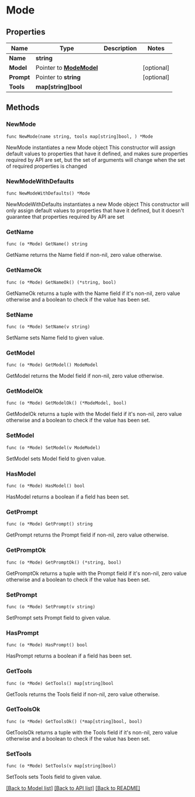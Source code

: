 # Mode

## Properties

Name | Type | Description | Notes
------------ | ------------- | ------------- | -------------
**Name** | **string** |  | 
**Model** | Pointer to [**ModeModel**](ModeModel.md) |  | [optional] 
**Prompt** | Pointer to **string** |  | [optional] 
**Tools** | **map[string]bool** |  | 

## Methods

### NewMode

`func NewMode(name string, tools map[string]bool, ) *Mode`

NewMode instantiates a new Mode object
This constructor will assign default values to properties that have it defined,
and makes sure properties required by API are set, but the set of arguments
will change when the set of required properties is changed

### NewModeWithDefaults

`func NewModeWithDefaults() *Mode`

NewModeWithDefaults instantiates a new Mode object
This constructor will only assign default values to properties that have it defined,
but it doesn't guarantee that properties required by API are set

### GetName

`func (o *Mode) GetName() string`

GetName returns the Name field if non-nil, zero value otherwise.

### GetNameOk

`func (o *Mode) GetNameOk() (*string, bool)`

GetNameOk returns a tuple with the Name field if it's non-nil, zero value otherwise
and a boolean to check if the value has been set.

### SetName

`func (o *Mode) SetName(v string)`

SetName sets Name field to given value.


### GetModel

`func (o *Mode) GetModel() ModeModel`

GetModel returns the Model field if non-nil, zero value otherwise.

### GetModelOk

`func (o *Mode) GetModelOk() (*ModeModel, bool)`

GetModelOk returns a tuple with the Model field if it's non-nil, zero value otherwise
and a boolean to check if the value has been set.

### SetModel

`func (o *Mode) SetModel(v ModeModel)`

SetModel sets Model field to given value.

### HasModel

`func (o *Mode) HasModel() bool`

HasModel returns a boolean if a field has been set.

### GetPrompt

`func (o *Mode) GetPrompt() string`

GetPrompt returns the Prompt field if non-nil, zero value otherwise.

### GetPromptOk

`func (o *Mode) GetPromptOk() (*string, bool)`

GetPromptOk returns a tuple with the Prompt field if it's non-nil, zero value otherwise
and a boolean to check if the value has been set.

### SetPrompt

`func (o *Mode) SetPrompt(v string)`

SetPrompt sets Prompt field to given value.

### HasPrompt

`func (o *Mode) HasPrompt() bool`

HasPrompt returns a boolean if a field has been set.

### GetTools

`func (o *Mode) GetTools() map[string]bool`

GetTools returns the Tools field if non-nil, zero value otherwise.

### GetToolsOk

`func (o *Mode) GetToolsOk() (*map[string]bool, bool)`

GetToolsOk returns a tuple with the Tools field if it's non-nil, zero value otherwise
and a boolean to check if the value has been set.

### SetTools

`func (o *Mode) SetTools(v map[string]bool)`

SetTools sets Tools field to given value.



[[Back to Model list]](../README.md#documentation-for-models) [[Back to API list]](../README.md#documentation-for-api-endpoints) [[Back to README]](../README.md)


